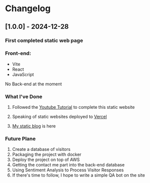 # Changelog

## [1.0.0] - 2024-12-28
### First completed static web page


### Front-end:

- Vite
- React
- JavaScript

No Back-end at the moment

### What I've Done
1. Followed the [Youtube Tutorial](https://www.youtube.com/watch?v=g0HKvRj84Ak&ab_channel=HowtoBecomeaDeveloper)
to complete this static website

2. Speaking of static websites deployed to [Vercel](https://vercel.com/peter-zuos-projects)

3. [My static blog](https://peter-z-blog.vercel.app/) is here

### Future Plane
1. Create a database of visitors 
2. Packaging the project with docker 
3. Deploy the project on top of AWS
4. Getting the contact me part into the back-end database
5. Using Sentiment Analysis to Process Visitor Responses
6. If there's time to follow, I hope to write a simple QA bot on the site